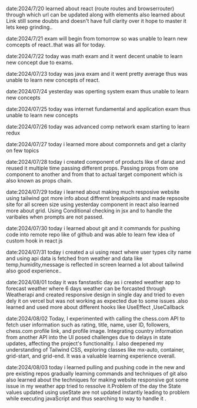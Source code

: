 date:2024/7/20
learned about react (route routes and browserrouter) through which url can be updated along with elements also learned about Link 
still some doubts and doesn't have full clarity over it hope to master it lets keep grinding..
      
date:2024/7/21
exam will begin from tomorrow so was unable to learn new comcepts of react..that was all for today.

date:2024/7/22
today was math exam and it went decent unable to learn new concept due to exams.

date:2024/07/23
today was java exam and it went pretty average thus was unable to learn new concepts of react.

date:2024/07/24
yesterday was operting system exam thus unable to learn new concepts

date:2024/07/25 
today was internet fundamental and application exam thus unable to learn new concepts

date:2024/07/26
today was advanced comp network exam starting to learn redux

date:2024/07/27
today i learned more about componnets and get a clarity on few topics

date:2024/07/28 
today i created component of products like of daraz and reused it multiple time passing different props. Passing props from one component to another and from that to actual target component which is also known as props chain.

date:2024/07/29
today i learned about making much resposive website using tailwind got more info about diffrernt breakpoints and made repsosite site for all screen size using yesterday component in react also learned more about grid. Using Conditional checking in jsx and to handle the varibales when prompts are not passed.

date:2024/07/30 
today i learned about git and it commands for pushing code into remote repo like of github and was able to learn few idea of custom hook in react js

date:2024/07/31
today i created a ui using react where user types city name and using api data is fetched from weather and data like temp,humidity,message is reflected in screen learned a lot about tailwind also good experience..

date:2024/08/01 
today it was fanstastic day as i created weather app to forecast weather where  6 days weather can be forcasted through Weatherapi and created responsive design in single day and tried to even dely it on vercel but was not working as expected due to some issues .also learned and used more about different hooks like UseEffect ,UseCallback

date:2024/08/02
Today, I experimented with calling the chess.com API to fetch user information such as rating, title, name, user ID, followers, chess.com profile link, and profile image. Integrating country information from another API into the UI posed challenges due to delays in state updates, affecting the project's functionality. I also deepened my understanding of Tailwind CSS, exploring classes like mx-auto, container, grid-start, and grid-end. It was a valuable learning experience overall.

date:2024/08/03
today i learned pulling and pushing code in the new and pre existing repos gradually learning commands and techniques of git also also learned about the techniques for making website responsive got some issue in my weather app tried to ressolve it.Problem of the day the State values updated using useState are not updated instantly leading to problem while executing javaScript and thus searching to way to handle it .
